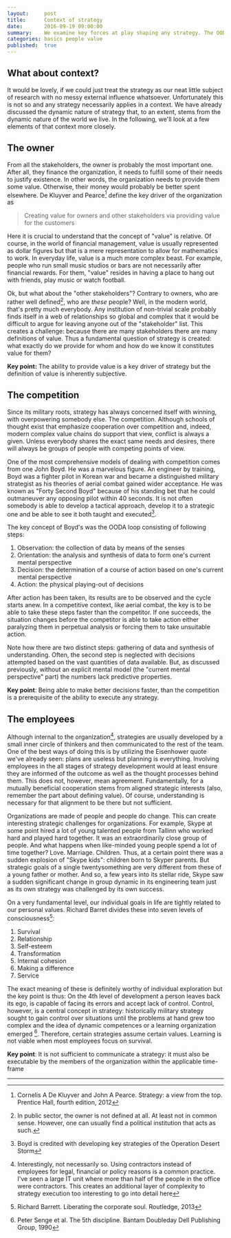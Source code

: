 ```yaml
---
layout:     post
title:      Context of strategy 
date:       2016-09-19 09:00:00
summary:    We examine key forces at play shaping any strategy. The OODA loop is introduced and a passing reference to seven levels of consciousness by Barrett is made. We also discuss the dynamics of people using Skype as an example.
categories: basics people value 
published:  true
---
```

## What about context?
It would be lovely, if we could just treat the strategy as our neat little subject of research with no messy external influence whatsoever. Unfortunately this is not so and any strategy necessarily applies in a context. We have already discussed the dynamic nature of strategy that, to an extent, stems from the dynamic nature of the world we live. In the following, we'll look at a few elements of that context more closely.

## The owner
From all the stakeholders, the owner is probably the most important one. After all, they finance the organization, it needs to fulfill some of their needs to justify existence. In other words, the organization needs to provide them some value. Otherwise, their money would probably be better spent elsewhere.  De Kluyver and Pearce[^1] define the key driver of the organization as  
<blockquote>
  <p>
	Creating value for owners and other stakeholders via providing value for the customers
  </p>
</blockquote>

Here it is crucial to understand that the concept of "value" is relative. Of course, in the world of financial management, value is usually represented as  dollar figures but that is a mere representation to allow for mathematics to work. In everyday life, value is a much more complex beast. For example, people who run small music studios or bars are not necessarily after financial rewards. For them, "value" resides in having a place to hang out with friends, play music or watch football. 

Ok, but what about the "other stakeholders"? Contrary to owners, who are rather well defined[^2], who are _these_ people? Well, in the modern world, that's pretty much everybody. Any institution of non-trivial scale probably finds itself in a web of relationships so global and complex that it would be difficult to argue for leaving anyone out of the "stakeholder" list. This creates a challenge: because there are many stakeholders there are many definitions of value. Thus a fundamental question of strategy is created: what exactly do we provide for whom and how do we know it constitutes value for them?

__Key point:__ The ability to provide value is a key driver of strategy but the definition of value is inherently subjective.
 
## The competition
Since its military roots, strategy has always concerned itself with winning, with overpowering somebody else. The competition. Although schools of thought exist that emphasize cooperation over competition and, indeed, modern complex value chains do support that view, conflict is always a given. Unless everybody shares the exact same needs and desires, there will always be groups of people with competing points of view. 

One of the most comprehensive models of dealing with competition comes from one John Boyd. He was a marvelous figure. An engineer by training, Boyd was a fighter pilot in Korean war and became a distinguished military strategist as his theories of aerial combat gained wider acceptance. He was known as "Forty Second Boyd" because of his standing bet that he could outmaneuver any opposing pilot within 40 seconds. It is not often somebody is able to develop a tactical approach, develop it to a strategic one and be able to see it both taught and executed[^3].

The key concept of Boyd's was the OODA loop consisting of following steps:
 1. Observation: the collection of data by means of the senses
 1. Orientation: the analysis and synthesis of data to form one's current mental perspective
 1. Decision: the determination of a course of action based on one's current mental perspective
 1. Action: the physical playing-out of decisions

After action has been taken, its results are to be observed and the cycle starts anew. In a competitive context, like aerial combat, the key is to be able to take these steps faster than the competitor. If one succeeds, the situation changes before the competitor is able to take action either paralyzing them in perpetual analysis or forcing them to take unsuitable action. 

Note how there are two distinct steps: gathering of data and synthesis of understanding. Often, the second step is neglected with decisions attempted based on the vast quantities of data available. But, as discussed previously, without an explicit mental model (the "current mental perspective" part) the numbers lack predictive properties.    

__Key point__: Being able to make better decisions faster, than the competition is a prerequisite of the ability to execute any strategy.

## The employees
Although internal to the organization[^4], strategies are usually developed by a small inner circle of thinkers and then communicated to the rest of the team. One of the best ways of doing this is by utilizing the Eisenhower quote we've already seen: plans are useless but planning is everything. Involving employees in the all stages of strategy development would at least ensure they are informed of the outcome as well as the thought processes behind them. This does not, however, mean agreement. Fundamentally, for a mutually beneficial cooperation stems from aligned strategic interests (also, remember the part about defining value). Of course, understanding is necessary for that alignment to be there but not sufficient. 

Organizations are made of people and people do change. This can create interesting strategic challenges for organizations. For example, Skype at some point hired a lot of young talented people from Tallinn who worked hard and played hard together. It was an extraordinarily close group of people. And what happens when like-minded young people spend a lot of time together? Love. Marriage. Children. Thus, at a certain point there was a sudden explosion of "Skype kids": children born to Skyper parents. But strategic goals of a single twentysomething are very different from these of a young father or mother. And so, a few years into its stellar ride,  Skype saw a sudden significant change in group dynamic in its engineering team just as its own strategy was challenged by its own success. 

On a very fundamental level, our individual goals in life are tightly related to our personal values. Richard Barret divides these into seven levels of consciousness[^5]:

 1. Survival
 1. Relationship
 1. Self-esteem
 1. Transformation
 1. Internal cohesion
 1. Making a difference
 1. Service

The exact meaning of these is definitely worthy of individual exploration but the key point is thus: On the 4th level of development a person leaves back its ego, is capable of facing its errors and accept lack of control. Control, however, is a central concept in strategy: historically military strategy sought to gain control over situations until the problems at hand grew too complex and the idea of dynamic competences or a learning organization emerged [^6]. Therefore, certain strategies assume certain values. Learning is not viable when most employees focus on survival. 

__Key point__: It is not sufficient to communicate a strategy: it must also be executable by  the members of the organization within the applicable time-frame

---
[^1]: Cornelis A De Kluyver and John A Pearce. Strategy: a view from the top. Prentice Hall, fourth edition, 2012
[^2]: In public sector, the owner is not defined at all. At least not in common sense. However, one can usually find a political institution that acts as such.  
[^3]: Boyd is credited with developing key strategies of the Operation Desert Storm
[^4]: Interestingly, not necessarily so. Using contractors instead of employees for legal, financial or policy reasons is a common practice. I've seen a large IT unit where more than half of the people in the office were contractors. This creates an additional layer of complexity to strategy execution too interesting to go into detail here
[^5]: Richard Barrett. Liberating the corporate soul. Routledge, 2013
[^6]: Peter Senge et al. The 5th discipline. Bantam Doubleday Dell Publishing Group, 1990
